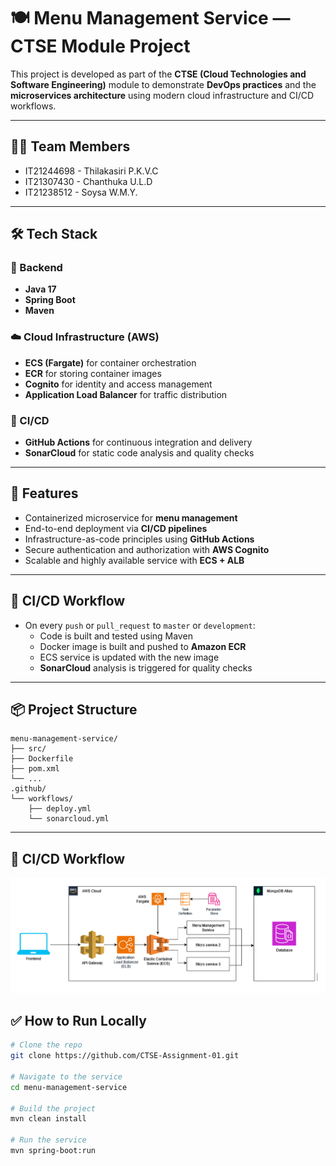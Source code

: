 # 🍽️ Menu Management Service — CTSE Module Project

This project is developed as part of the **CTSE (Cloud Technologies and Software Engineering)** module to demonstrate **DevOps practices** and the **microservices architecture** using modern cloud infrastructure and CI/CD workflows.

---

## 👨‍💻 Team Members
  - IT21244698 - Thilakasiri P.K.V.C
  - IT21307430 - Chanthuka U.L.D
  - IT21238512 - Soysa W.M.Y.
  

---

## 🛠️ Tech Stack

### 🔧 Backend
- **Java 17**
- **Spring Boot**
- **Maven**

### ☁️ Cloud Infrastructure (AWS)
- **ECS (Fargate)** for container orchestration
- **ECR** for storing container images
- **Cognito** for identity and access management
- **Application Load Balancer** for traffic distribution

### 🔁 CI/CD
- **GitHub Actions** for continuous integration and delivery
- **SonarCloud** for static code analysis and quality checks

---

## 🚀 Features

- Containerized microservice for **menu management**
- End-to-end deployment via **CI/CD pipelines**
- Infrastructure-as-code principles using **GitHub Actions**
- Secure authentication and authorization with **AWS Cognito**
- Scalable and highly available service with **ECS + ALB**

---

## 🔄 CI/CD Workflow

- On every `push` or `pull_request` to `master` or `development`:
  - Code is built and tested using Maven
  - Docker image is built and pushed to **Amazon ECR**
  - ECS service is updated with the new image
  - **SonarCloud** analysis is triggered for quality checks

---

## 📦 Project Structure

```text
menu-management-service/
├── src/
├── Dockerfile
├── pom.xml
└── ...
.github/
└── workflows/
    ├── deploy.yml
    └── sonarcloud.yml
```


---

## 📸 CI/CD Workflow
![CI/CD Pipeline](https://github.com/vidura-chathuranga/CTSE-Assignment-01/blob/master/screenshots/overall_diagram.png)


## ✅ How to Run Locally

```bash
# Clone the repo
git clone https://github.com/CTSE-Assignment-01.git

# Navigate to the service
cd menu-management-service

# Build the project
mvn clean install

# Run the service
mvn spring-boot:run
